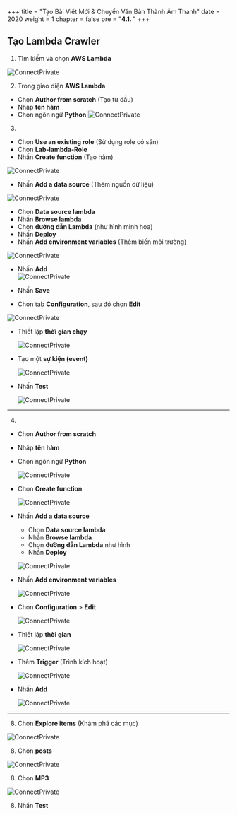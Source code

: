 +++
title = "Tạo Bài Viết Mới & Chuyển Văn Bản Thành Âm Thanh"
date = 2020
weight = 1
chapter = false
pre = "<b>4.1. </b>"
+++

## Tạo Lambda Crawler

1. Tìm kiếm và chọn **AWS Lambda**

  ![ConnectPrivate](../../../images/4/4.1/4.1.png)

2. Trong giao diện **AWS Lambda**

- Chọn **Author from scratch** (Tạo từ đầu)
- Nhập **tên hàm**
- Chọn ngôn ngữ **Python**
  ![ConnectPrivate](../../../images/4/4.1/4.2.png)

3.
  - Chọn **Use an existing role** (Sử dụng role có sẵn)
  - Chọn **Lab-lambda-Role**
  - Nhấn **Create function** (Tạo hàm)

  ![ConnectPrivate](../../../images/4/4.1/4.3.png)

  - Nhấn **Add a data source** (Thêm nguồn dữ liệu)

  ![ConnectPrivate](../../../images/4/4.1/4.4.png)

  - Chọn **Data source lambda**
  - Nhấn **Browse lambda**
  - Chọn **đường dẫn Lambda** (như hình minh họa)
  - Nhấn **Deploy**
  - Nhấn **Add environment variables** (Thêm biến môi trường)

  ![ConnectPrivate](../../../images/4/4.1/4.5.png)

  - Nhấn **Add**  
  ![ConnectPrivate](../../../images/4/4.1/4.6.png)

  - Nhấn **Save**

  - Chọn tab **Configuration**, sau đó chọn **Edit**

  ![ConnectPrivate](../../../images/4/4.1/4.7.png)

- Thiết lập **thời gian chạy**

  ![ConnectPrivate](../../../images/4/4.1/4.8.png)

- Tạo một **sự kiện (event)**

  ![ConnectPrivate](../../../images/4/4.1/4.9.png)

- Nhấn **Test**

  ![ConnectPrivate](../../../images/4/4.1/4.10.png)

---

4.  
- Chọn **Author from scratch**
- Nhập **tên hàm**
- Chọn ngôn ngữ **Python**

  ![ConnectPrivate](../../../images/4/4.1/4.11.png)

- Chọn **Create function**

  ![ConnectPrivate](../../../images/4/4.1/4.12.png)

- Nhấn **Add a data source**

  - Chọn **Data source lambda**
  - Nhấn **Browse lambda**
  - Chọn **đường dẫn Lambda** như hình
  - Nhấn **Deploy**

  ![ConnectPrivate](../../../images/4/4.1/4.13.png)

- Nhấn **Add environment variables**

  ![ConnectPrivate](../../../images/4/4.1/4.14.png)

- Chọn **Configuration** > **Edit**

  ![ConnectPrivate](../../../images/4/4.1/4.15.png)

- Thiết lập **thời gian**

  ![ConnectPrivate](../../../images/4/4.1/4.16.png)

- Thêm **Trigger** (Trình kích hoạt)

  ![ConnectPrivate](../../../images/4/4.1/4.17.png)

- Nhấn **Add**

  ![ConnectPrivate](../../../images/4/4.1/4.18.png)

---

8. Chọn **Explore items** (Khám phá các mục)

  ![ConnectPrivate](../../../images/4/4.1/4.19.png)

8. Chọn **posts**

  ![ConnectPrivate](../../../images/4/4.1/4.20.png)

8. Chọn **MP3**

  ![ConnectPrivate](../../../images/4/4.1/4.21.png)

8. Nhấn **Test**
